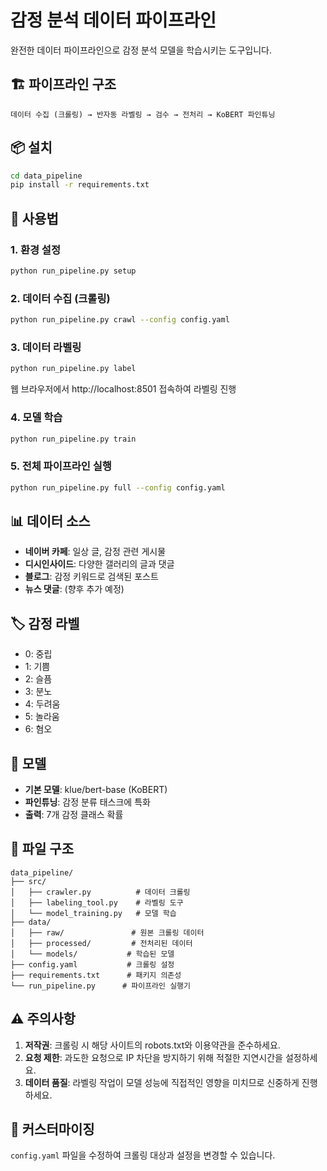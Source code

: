 # 감정 분석 데이터 파이프라인

완전한 데이터 파이프라인으로 감정 분석 모델을 학습시키는 도구입니다.

## 🏗️ 파이프라인 구조

```
데이터 수집 (크롤링) → 반자동 라벨링 → 검수 → 전처리 → KoBERT 파인튜닝
```

## 📦 설치

```bash
cd data_pipeline
pip install -r requirements.txt
```

## 🚀 사용법

### 1. 환경 설정
```bash
python run_pipeline.py setup
```

### 2. 데이터 수집 (크롤링)
```bash
python run_pipeline.py crawl --config config.yaml
```

### 3. 데이터 라벨링
```bash
python run_pipeline.py label
```
웹 브라우저에서 http://localhost:8501 접속하여 라벨링 진행

### 4. 모델 학습
```bash
python run_pipeline.py train
```

### 5. 전체 파이프라인 실행
```bash
python run_pipeline.py full --config config.yaml
```

## 📊 데이터 소스

- **네이버 카페**: 일상 글, 감정 관련 게시물
- **디시인사이드**: 다양한 갤러리의 글과 댓글  
- **블로그**: 감정 키워드로 검색된 포스트
- **뉴스 댓글**: (향후 추가 예정)

## 🏷️ 감정 라벨

- 0: 중립
- 1: 기쁨  
- 2: 슬픔
- 3: 분노
- 4: 두려움
- 5: 놀라움
- 6: 혐오

## 🤖 모델

- **기본 모델**: klue/bert-base (KoBERT)
- **파인튜닝**: 감정 분류 태스크에 특화
- **출력**: 7개 감정 클래스 확률

## 📁 파일 구조

```
data_pipeline/
├── src/
│   ├── crawler.py          # 데이터 크롤링
│   ├── labeling_tool.py    # 라벨링 도구
│   └── model_training.py   # 모델 학습
├── data/
│   ├── raw/               # 원본 크롤링 데이터
│   ├── processed/         # 전처리된 데이터
│   └── models/           # 학습된 모델
├── config.yaml           # 크롤링 설정
├── requirements.txt      # 패키지 의존성
└── run_pipeline.py      # 파이프라인 실행기
```

## ⚠️ 주의사항

1. **저작권**: 크롤링 시 해당 사이트의 robots.txt와 이용약관을 준수하세요.
2. **요청 제한**: 과도한 요청으로 IP 차단을 방지하기 위해 적절한 지연시간을 설정하세요.
3. **데이터 품질**: 라벨링 작업이 모델 성능에 직접적인 영향을 미치므로 신중하게 진행하세요.

## 🔧 커스터마이징

`config.yaml` 파일을 수정하여 크롤링 대상과 설정을 변경할 수 있습니다.